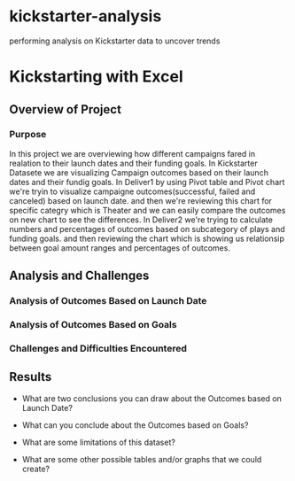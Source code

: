 # kickstarter-analysis
performing analysis on Kickstarter data to uncover trends
# Kickstarting with Excel

## Overview of Project
### Purpose
In this project we are overviewing how different campaigns fared in realation to their launch dates and their funding goals.
In Kickstarter Datasete we are visualizing Campaign outcomes based on their launch dates and their fundig goals.
In Deliver1 by using Pivot table and Pivot chart we're tryin to visualize campaigne outcomes(successful, failed and canceled) based on launch date. and then we're reviewing this chart for specific categry which is Theater and we can easily compare the outcomes on new chart to see the differences.
In Deliver2 we're trying to calculate numbers and percentages of outcomes based on subcategory of plays and funding goals. and then reviewing the chart which is showing us relationsip between goal amount ranges and percentages of outcomes.


## Analysis and Challenges

### Analysis of Outcomes Based on Launch Date

### Analysis of Outcomes Based on Goals

### Challenges and Difficulties Encountered

## Results

- What are two conclusions you can draw about the Outcomes based on Launch Date?

- What can you conclude about the Outcomes based on Goals?

- What are some limitations of this dataset?

- What are some other possible tables and/or graphs that we could create?
